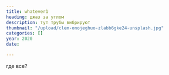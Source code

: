 ```yaml
---
title: whatever1
heading: джаз за углом
description: тут трубы вибрируют
thumbnail: "/upload/clem-onojeghuo-zlabb6gke24-unsplash.jpg"
categories: []
year: 2020
date: 

---
```

где все?